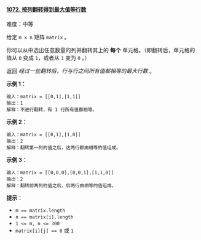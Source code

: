 #### [1072\. 按列翻转得到最大值等行数](https://leetcode.cn/problems/flip-columns-for-maximum-number-of-equal-rows/)

难度：中等

给定 `m x n` 矩阵 `matrix` 。

你可以从中选出任意数量的列并翻转其上的 **每个** 单元格。（即翻转后，单元格的值从 `0` 变成 `1`，或者从 `1` 变为 `0` 。）

返回 _经过一些翻转后，行与行之间所有值都相等的最大行数_ 。

**示例 1：**

```
输入：matrix = [[0,1],[1,1]]
输出：1
解释：不进行翻转，有 1 行所有值都相等。
```

**示例 2：**

```
输入：matrix = [[0,1],[1,0]]
输出：2
解释：翻转第一列的值之后，这两行都由相等的值组成。
```

**示例 3：**

```
输入：matrix = [[0,0,0],[0,0,1],[1,1,0]]
输出：2
解释：翻转前两列的值之后，后两行由相等的值组成。
```

**提示：**

-   `m == matrix.length`
-   `n == matrix[i].length`
-   `1 <= m, n <= 300`
-   `matrix[i][j] == 0` 或 `1`
